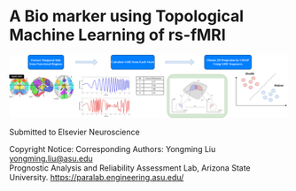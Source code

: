 # A Bio marker using Topological Machine Learning of rs-fMRI

![Framework](Flowchart.png)

Submitted to Elsevier Neuroscience

Copyright Notice:
Corresponding Authors: Yongming Liu yongming.liu@asu.edu \
Prognostic Analysis and Reliability Assessment Lab, Arizona State University. https://paralab.engineering.asu.edu/
